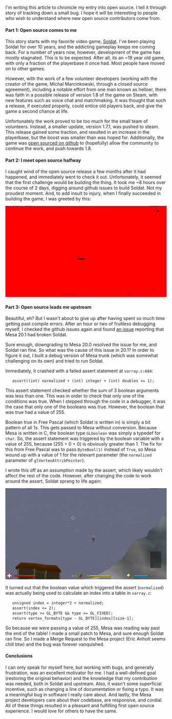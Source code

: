 I'm writing this article to chronicle my entry into open source. I tell it through story of tracking down a small bug. I hope it will be interesting to people who wish to understand where new open source contributors come from.

#### Part 1: Open source comes to me

This story starts with my favorite video game, [Soldat](https://soldat.pl/en/). I've been playing Soldat for over 10 years, and the addicting gameplay keeps me coming back. For a number of years now, however, development of the game has mostly stagnated. This is to be expected. After all, its an ~18 year old game, with only a fraction of the playerbase it once had. Most people have moved on to other games.

However, with the work of a few volunteer developers (working with the creator of the game, Michal Marcinkowski, through a closed source agreement), including a notable effort from one man known as helloer, there was faith in a possible release of version 1.8 of the game on Steam, with new features such as voice chat and matchmaking. It was thought that such a release, if executed properly, could entice old players back, and give the game a second chance at life.

Unfortunately the work proved to be too much for the small team of volunteers. Instead, a smaller update, version 1.7.1, was pushed to steam. This release gained some traction, and resulted in an increase in the playerbase, but the boost was smaller than was hoped for. Additionally, the game was [open sourced on github](https://github.com/Soldat/soldat) to (hopefully) allow the community to continue the work, and push towards 1.8.

#### Part 2: I meet open source halfway

I caught wind of the open source release a few months after it had happened, and immediately went to check it out. Unfortunately, it seemed that the first challenge would be building the thing. It took me ~8 hours over the course of 2 days, digging around github issues to build Soldat. Not my proudest moment. And, to add insult to injury, when I finally succeeded in building the game, I was greeted by this:

![Soldat with Mesa bug, all textures are either black or red](/res/soldat_mesa_bug.png)

#### Part 3: Open source leads me upstream

Beautiful, eh? But I wasn't about to give up after having spent so much time getting past compile errors. After an hour or two of fruitless debugging myself, I checked the github issues again and found [an issue](https://github.com/Soldat/soldat/issues/18) reporting that Mesa 20.1 had broken Soldat.

Sure enough, downgrading to Mesa 20.0 resolved the issue for me, and Soldat ran fine. So what was the cause of this issue in 20.1? In order to figure it out, I built a debug version of Mesa trunk (which was somewhat challenging on its own) and tried to run Soldat.

Immediately, it crashed with a failed assert statement at `varray.c:684`:

<pre><code class="language-c" data-ln-start-from="684">   assert((int) normalized + (int) integer + (int) doubles <= 1);
</code></pre>

This assert statement checked whether the sum of 3 boolean arguments was less than one. This was in order to check that only one of the conditions was true. When I stepped through the code in a debugger, it was the case that only one of the booleans was true. However, the boolean that was true had a value of 255.

Boolean true in Free Pascal (which Soldat is written in) is simply a bit pattern of all 1s. This gets passed to Mesa without conversion. Because Mesa is written in C, the boolean type `GLboolean` was simply a typedef for `char`. So, the assert statement was triggered by the boolean variable with a value of 255, because (255 + 0 + 0) is obviously greater than 1. The fix for this from Free Pascal was to pass `ByteBool(1)` instead of `True`, so Mesa wound up with a value of 1 for the relevant parameter (the `normalized` parameter of `glVertexAttribPointer`).

I wrote this off as an assumption made by the assert, which likely wouldn't affect the rest of the code. However, after changing the code to work around the assert, Soldat sprang to life again:

![Fixed Soldat](/res/soldat_fixed.png)

It turned out that the boolean value which triggered the assert (`normalized`) was actually being used to calculate an index into a table in `varray.c`:

<pre><code class="language-c" data-ln-start-from="522">   unsigned index = integer*2 + normalized;
   assert(index <= 2);
   assert(type >= GL_BYTE && type <= GL_FIXED);
   return vertex_formats[type - GL_BYTE][index][size-1];
</code></pre>

So because we were passing a value of 255, Mesa was reading way past the end of the table! I made a small patch to Mesa, and sure enough Soldat ran fine. So I made a Merge Request to the Mesa project (Eric Anholt seems chill btw) and the bug was forever vanquished.

#### Conclusions

I can only speak for myself here, but working with bugs, and generally frustration, was an excellent motivator for me. I had a well-defined goal (restoring the original behavior) and the knowledge that my contribution was needed, both in Soldat and upstream. Also, it wasn't some superficial incentive, such as changing a line of documentation or fixing a typo. It was a meaningful bug in software I really care about. And lastly, the Mesa project developers care about their codebase, are responsive, and cordial. All of these things resulted in a pleasant and fulfilling first open source experience. I would love for others to have the same.

